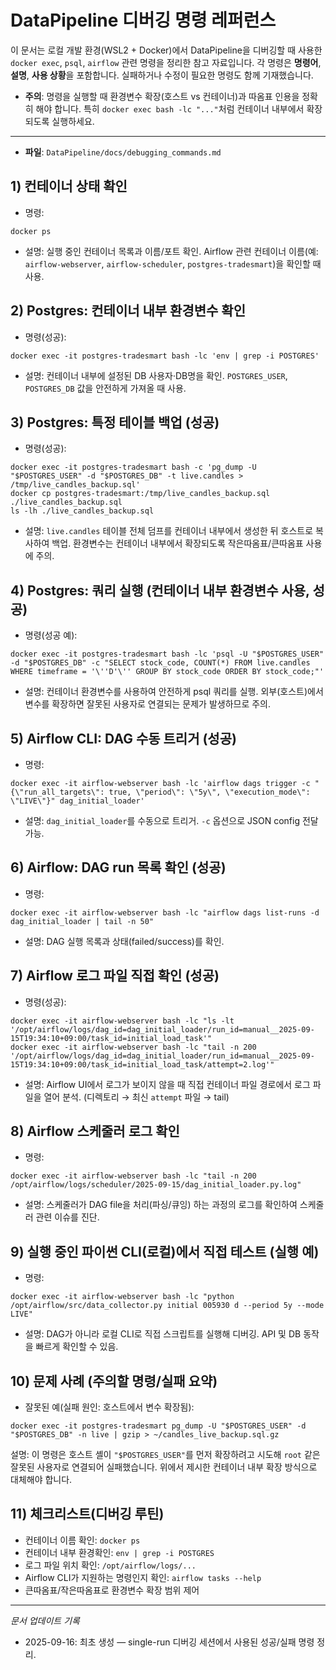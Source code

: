 <!-- Documentation of useful docker/psql/airflow commands used during DataPipeline debugging -->

# DataPipeline 디버깅 명령 레퍼런스

이 문서는 로컬 개발 환경(WSL2 + Docker)에서 DataPipeline을 디버깅할 때 사용한 `docker exec`, `psql`, `airflow` 관련 명령을 정리한 참고 자료입니다. 각 명령은 **명령어**, **설명**, **사용 상황**을 포함합니다. 실패하거나 수정이 필요한 명령도 함께 기재했습니다.

- **주의**: 명령을 실행할 때 환경변수 확장(호스트 vs 컨테이너)과 따옴표 인용을 정확히 해야 합니다. 특히 `docker exec bash -lc "..."`처럼 컨테이너 내부에서 확장되도록 실행하세요.

---

- **파일**: `DataPipeline/docs/debugging_commands.md`

## 1) 컨테이너 상태 확인
- 명령:
```
docker ps
```
- 설명: 실행 중인 컨테이너 목록과 이름/포트 확인. Airflow 관련 컨테이너 이름(예: `airflow-webserver`, `airflow-scheduler`, `postgres-tradesmart`)을 확인할 때 사용.

## 2) Postgres: 컨테이너 내부 환경변수 확인
- 명령(성공):
```
docker exec -it postgres-tradesmart bash -lc 'env | grep -i POSTGRES'
```
- 설명: 컨테이너 내부에 설정된 DB 사용자·DB명을 확인. `POSTGRES_USER`, `POSTGRES_DB` 값을 안전하게 가져올 때 사용.

## 3) Postgres: 특정 테이블 백업 (성공)
- 명령(성공):
```
docker exec -it postgres-tradesmart bash -c 'pg_dump -U "$POSTGRES_USER" -d "$POSTGRES_DB" -t live.candles > /tmp/live_candles_backup.sql'
docker cp postgres-tradesmart:/tmp/live_candles_backup.sql ./live_candles_backup.sql
ls -lh ./live_candles_backup.sql
```
- 설명: `live.candles` 테이블 전체 덤프를 컨테이너 내부에서 생성한 뒤 호스트로 복사하여 백업. 환경변수는 컨테이너 내부에서 확장되도록 작은따옴표/큰따옴표 사용에 주의.

## 4) Postgres: 쿼리 실행 (컨테이너 내부 환경변수 사용, 성공)
- 명령(성공 예):
```
docker exec -it postgres-tradesmart bash -lc 'psql -U "$POSTGRES_USER" -d "$POSTGRES_DB" -c "SELECT stock_code, COUNT(*) FROM live.candles WHERE timeframe = '\''D'\'' GROUP BY stock_code ORDER BY stock_code;"'
```
- 설명: 컨테이너 환경변수를 사용하여 안전하게 psql 쿼리를 실행. 외부(호스트)에서 변수를 확장하면 잘못된 사용자로 연결되는 문제가 발생하므로 주의.

## 5) Airflow CLI: DAG 수동 트리거 (성공)
- 명령:
```
docker exec -it airflow-webserver bash -lc 'airflow dags trigger -c "{\"run_all_targets\": true, \"period\": \"5y\", \"execution_mode\": \"LIVE\"}" dag_initial_loader'
```
- 설명: `dag_initial_loader`를 수동으로 트리거. `-c` 옵션으로 JSON config 전달 가능.

## 6) Airflow: DAG run 목록 확인 (성공)
- 명령:
```
docker exec -it airflow-webserver bash -lc "airflow dags list-runs -d dag_initial_loader | tail -n 50"
```
- 설명: DAG 실행 목록과 상태(failed/success)를 확인.

## 7) Airflow 로그 파일 직접 확인 (성공)
- 명령(성공):
```
docker exec -it airflow-webserver bash -lc "ls -lt '/opt/airflow/logs/dag_id=dag_initial_loader/run_id=manual__2025-09-15T19:34:10+09:00/task_id=initial_load_task'"
docker exec -it airflow-webserver bash -lc "tail -n 200 '/opt/airflow/logs/dag_id=dag_initial_loader/run_id=manual__2025-09-15T19:34:10+09:00/task_id=initial_load_task/attempt=2.log'"
```
- 설명: Airflow UI에서 로그가 보이지 않을 때 직접 컨테이너 파일 경로에서 로그 파일을 열어 분석. (디렉토리 → 최신 `attempt` 파일 → tail)

## 8) Airflow 스케줄러 로그 확인
- 명령:
```
docker exec -it airflow-webserver bash -lc "tail -n 200 /opt/airflow/logs/scheduler/2025-09-15/dag_initial_loader.py.log"
```
- 설명: 스케줄러가 DAG file을 처리(파싱/큐잉) 하는 과정의 로그를 확인하여 스케줄러 관련 이슈를 진단.

## 9) 실행 중인 파이썬 CLI(로컬)에서 직접 테스트 (실행 예)
- 명령:
```
docker exec -it airflow-webserver bash -lc "python /opt/airflow/src/data_collector.py initial 005930 d --period 5y --mode LIVE"
```
- 설명: DAG가 아니라 로컬 CLI로 직접 스크립트를 실행해 디버깅. API 및 DB 동작을 빠르게 확인할 수 있음.

## 10) 문제 사례 (주의할 명령/실패 요약)
- 잘못된 예(실패 원인: 호스트에서 변수 확장됨):
```
docker exec -it postgres-tradesmart pg_dump -U "$POSTGRES_USER" -d "$POSTGRES_DB" -n live | gzip > ~/candles_live_backup.sql.gz
```
설명: 이 명령은 호스트 셸이 `"$POSTGRES_USER"`를 먼저 확장하려고 시도해 `root` 같은 잘못된 사용자로 연결되어 실패했습니다. 위에서 제시한 컨테이너 내부 확장 방식으로 대체해야 합니다.

## 11) 체크리스트(디버깅 루틴)
- 컨테이너 이름 확인: `docker ps`
- 컨테이너 내부 환경확인: `env | grep -i POSTGRES`
- 로그 파일 위치 확인: `/opt/airflow/logs/...`
- Airflow CLI가 지원하는 명령인지 확인: `airflow tasks --help`
- 큰따옴표/작은따옴표로 환경변수 확장 범위 제어

---

*문서 업데이트 기록*
- 2025-09-16: 최초 생성 — single-run 디버깅 세션에서 사용된 성공/실패 명령 정리.


